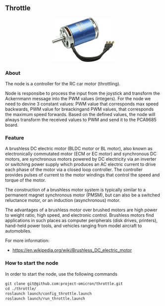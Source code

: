 ## Throttle

<p align="center">
  <img src="./images/motor.png" width=40% height=40% />
</p>

### About

The node is a controller for the RC car motor (throttling).

Node is responsibe to process the input from the joystick and transform the Ackernmann message into the PWM values (integers). For the node we need to devine 3 constant values: PWM value that corresponds max speed backwards, PWM value for breackingand PWM values, that corresponds the maximum speed forwards. Based on the defined values, the node will always transform the received values to PWM and send it to the PCA9685 board.

### Feature

A brushless DC electric motor (BLDC motor or BL motor), also known as electronically commutated motor (ECM or EC motor) and synchronous DC motors, are synchronous motors powered by DC electricity via an inverter or switching power supply which produces an AC electric current to drive each phase of the motor via a closed loop controller. The controller provides pulses of current to the motor windings that control the speed and torque of the motor.

The construction of a brushless motor system is typically similar to a permanent magnet synchronous motor (PMSM), but can also be a switched reluctance motor, or an induction (asynchronous) motor.

The advantages of a brushless motor over brushed motors are high power to weight ratio, high speed, and electronic control. Brushless motors find applications in such places as computer peripherals (disk drives, printers), hand-held power tools, and vehicles ranging from model aircraft to automobiles.

For more information:
- https://en.wikipedia.org/wiki/Brushless_DC_electric_motor

### How to start the node

In order to start the node, use the following commands
```
git clone git@github.com:project-omicron/throttle.git
cd ./throttle/
roslaunch launch/config_throttle.launch
roslaunch launch/run_throttle.launch
```
